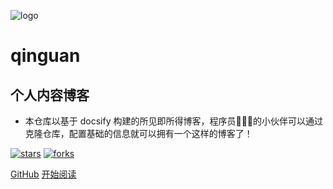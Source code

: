 ![logo](_media/logo.png)

# qinguan

## 个人内容博客

- 本仓库以基于 docsify 构建的所见即所得博客，程序员👨🏻‍💻的小伙伴可以通过克隆仓库，配置基础的信息就可以拥有一个这样的博客了！
    
[![stars](https://badgen.net/github/stars/fuzhengwei/fuzhengwei.github.io?icon=github&color=4ab8a1)](https://github.com/qinguan1/qinguan1.github.io) 
[![forks](https://badgen.net/github/forks/fuzhengwei/fuzhengwei.github.io?icon=github&color=4ab8a1)](https://github.com/qinguan1/qinguan1.github.io) 

[GitHub](<https://github.com/qinguan1/qinguan1.github.io>)
[开始阅读](README.md)